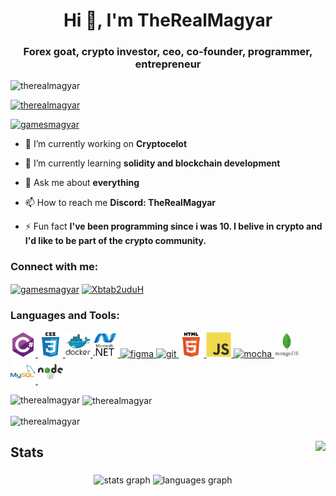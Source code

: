 <h1 align="center">Hi 👋, I'm TheRealMagyar</h1>
<h3 align="center">Forex goat, crypto investor, ceo, co-founder, programmer, entrepreneur</h3>

<p align="left"> <img src="https://komarev.com/ghpvc/?username=therealmagyar&label=Profile%20views&color=0e75b6&style=flat" alt="therealmagyar" /> </p>

<p align="left"> <a href="https://github.com/ryo-ma/github-profile-trophy"><img src="https://github-profile-trophy.vercel.app/?username=therealmagyar" alt="therealmagyar" /></a> </p>

<p align="left"> <a href="https://twitter.com/gamesmagyar" target="blank"><img src="https://img.shields.io/twitter/follow/gamesmagyar?logo=twitter&style=for-the-badge" alt="gamesmagyar" /></a> </p>

- 🔭 I’m currently working on **Cryptocelot**

- 🌱 I’m currently learning **solidity and blockchain development**

- 💬 Ask me about **everything**

- 📫 How to reach me **Discord: TheRealMagyar**

- ⚡ Fun fact **I've been programming since i was 10. I belive in crypto and I'd like to be part of the crypto community.**

<h3 align="left">Connect with me:</h3>
<p align="left">
<a href="https://twitter.com/gamesmagyar" target="blank"><img align="center" src="https://raw.githubusercontent.com/rahuldkjain/github-profile-readme-generator/master/src/images/icons/Social/twitter.svg" alt="gamesmagyar" height="30" width="40" /></a>
<a href="https://discord.gg/Xbtab2uduH" target="blank"><img align="center" src="https://raw.githubusercontent.com/rahuldkjain/github-profile-readme-generator/master/src/images/icons/Social/discord.svg" alt="Xbtab2uduH" height="30" width="40" /></a>
</p>

<h3 align="left">Languages and Tools:</h3>
<p align="left"> <a href="https://www.w3schools.com/cs/" target="_blank" rel="noreferrer"> <img src="https://raw.githubusercontent.com/devicons/devicon/master/icons/csharp/csharp-original.svg" alt="csharp" width="40" height="40"/> </a> <a href="https://www.w3schools.com/css/" target="_blank" rel="noreferrer"> <img src="https://raw.githubusercontent.com/devicons/devicon/master/icons/css3/css3-original-wordmark.svg" alt="css3" width="40" height="40"/> </a> <a href="https://www.docker.com/" target="_blank" rel="noreferrer"> <img src="https://raw.githubusercontent.com/devicons/devicon/master/icons/docker/docker-original-wordmark.svg" alt="docker" width="40" height="40"/> </a> <a href="https://dotnet.microsoft.com/" target="_blank" rel="noreferrer"> <img src="https://raw.githubusercontent.com/devicons/devicon/master/icons/dot-net/dot-net-original-wordmark.svg" alt="dotnet" width="40" height="40"/> </a> <a href="https://www.figma.com/" target="_blank" rel="noreferrer"> <img src="https://www.vectorlogo.zone/logos/figma/figma-icon.svg" alt="figma" width="40" height="40"/> </a> <a href="https://git-scm.com/" target="_blank" rel="noreferrer"> <img src="https://www.vectorlogo.zone/logos/git-scm/git-scm-icon.svg" alt="git" width="40" height="40"/> </a> <a href="https://www.w3.org/html/" target="_blank" rel="noreferrer"> <img src="https://raw.githubusercontent.com/devicons/devicon/master/icons/html5/html5-original-wordmark.svg" alt="html5" width="40" height="40"/> </a> <a href="https://developer.mozilla.org/en-US/docs/Web/JavaScript" target="_blank" rel="noreferrer"> <img src="https://raw.githubusercontent.com/devicons/devicon/master/icons/javascript/javascript-original.svg" alt="javascript" width="40" height="40"/> </a> <a href="https://mochajs.org" target="_blank" rel="noreferrer"> <img src="https://www.vectorlogo.zone/logos/mochajs/mochajs-icon.svg" alt="mocha" width="40" height="40"/> </a> <a href="https://www.mongodb.com/" target="_blank" rel="noreferrer"> <img src="https://raw.githubusercontent.com/devicons/devicon/master/icons/mongodb/mongodb-original-wordmark.svg" alt="mongodb" width="40" height="40"/> </a> <a href="https://www.mysql.com/" target="_blank" rel="noreferrer"> <img src="https://raw.githubusercontent.com/devicons/devicon/master/icons/mysql/mysql-original-wordmark.svg" alt="mysql" width="40" height="40"/> </a> <a href="https://nodejs.org" target="_blank" rel="noreferrer"> <img src="https://raw.githubusercontent.com/devicons/devicon/master/icons/nodejs/nodejs-original-wordmark.svg" alt="nodejs" width="40" height="40"/> </a> </p>

<p><img align="left" src="https://github-readme-stats.vercel.app/api/top-langs?username=therealmagyar&show_icons=true&locale=en&layout=compact" alt="therealmagyar" /></p>

<p>&nbsp;<img align="center" src="https://github-readme-stats.vercel.app/api?username=therealmagyar&show_icons=true&locale=en" alt="therealmagyar" /></p>

<p><img align="center" src="https://github-readme-streak-stats.herokuapp.com/?user=therealmagyar&" alt="therealmagyar" /></p>


###

<img align="right" height="150" src="https://media1.tenor.com/m/1mekY2yeGWkAAAAd/sigma.gif"  />

###

<h2 align="left">Stats</h2>

###

<div align="center">
  <img src="https://github-readme-stats.vercel.app/api?username=therealmagyar&hide_title=false&hide_rank=false&show_icons=true&include_all_commits=true&count_private=true&disable_animations=false&theme=dracula&locale=en&hide_border=false&order=1" height="150" alt="stats graph"  />
  <img src="https://github-readme-stats.vercel.app/api/top-langs?username=therealmagyar&locale=en&hide_title=false&layout=compact&card_width=320&langs_count=5&theme=dracula&hide_border=false&order=2" height="150" alt="languages graph"  />
</div>

###
